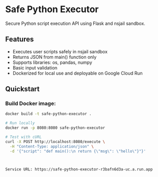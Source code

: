 # Safe Python Executor

Secure Python script execution API using Flask and nsjail sandbox.

## Features

- Executes user scripts safely in nsjail sandbox  
- Returns JSON from main() function only  
- Supports libraries: os, pandas, numpy  
- Basic input validation  
- Dockerized for local use and deployable on Google Cloud Run

## Quickstart

### Build Docker image:

```bash
docker build -t safe-python-executor .

# Run locally
docker run -p 8080:8080 safe-python-executor

# Test with cURL
curl -X POST http://localhost:8080/execute \
  -H "Content-Type: application/json" \
  -d '{"script": "def main():\n return {\"msg\": \"hello\"}"}'



Service URL: https://safe-python-executor-r3bafn6d3a-uc.a.run.app